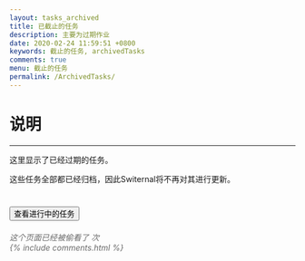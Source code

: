 ```yaml
---
layout: tasks_archived
title: 已截止的任务
description: 主要为过期作业
date: 2020-02-24 11:59:51 +0800
keywords: 截止的任务, archivedTasks
comments: true
menu: 截止的任务
permalink: /ArchivedTasks/
---
```


# 说明

------

这里显示了已经过期的任务。

这些任务全部都已经归档，因此Switernal将不再对其进行更新。

<div class="btn-inline">
    <h1><button onclick="viewArchivedTasks()" class="btn btn-outline" type="button">查看进行中的任务</button></h1>
</div>
<script>
    function viewArchivedTasks() {
        window.location.href="https://switernal.cn/tasks/";
    }
</script>



<span id="busuanzi_container_page_pv">

<h5 style="font-weight: normal; color: DimGray"><i>这个页面已经被偷看了 <span id="busuanzi_value_page_pv"></span> 次</i>



  <div class="comment">
      {% include comments.html %}
  </div>